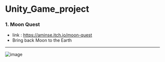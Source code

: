 # Unity_Game_project

### 1. Moon Quest
- link : https://aminse.itch.io/moon-quest
- Bring back Moon to the Earth

--- 
![image](https://user-images.githubusercontent.com/68217111/196834301-bb5b1c17-82d0-410a-846a-82437ba0a9e7.png)

